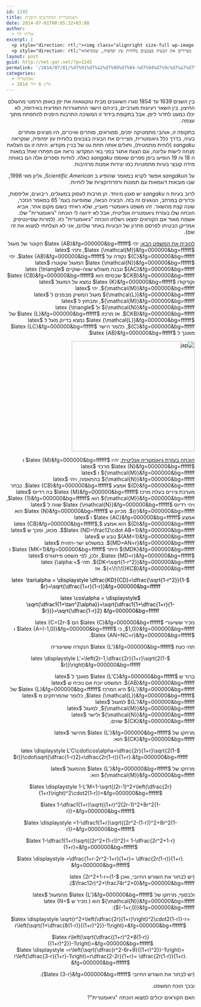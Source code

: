 ```yaml
---
id: 1245
title: גיאומטריית המקדשים היפנית
date: 2014-07-01T00:05:32+03:00
author:
  - אליהו לוי
excerpt: |
  <p style="direction: rtl;"><img class="alignright size-full wp-image-1348" src="http://net-gar.net/wp-content/uploads/2014/06/japan.png" alt="japan" width="110" height="110" />בין השנים 1639 עד 1854 סגרו השוגונים מבית טוקוגאווה את יפן באופן הרמטי מהעולם החיצון. בין השאר רעיונות מערביים, ביניהם הישגי ההתעוררות המדעית באירופה, לא יכלו כמעט לחדור ליפן. אבל בתקופת בידוד זו המשיכה התרבות היפנית להתפתח מתוך עצמה.</p>
  <p style="direction: rtl;">בתקופה זו, אוהבי מתמטיקה יפנים, סמוראים, סוחרים ואיכרים, היו מציגים ופותרים בעיה, בדרך כלל גיאומטרית, מציירים את הבעיה בצבעים בלוחית עץ יפהפיה, שנקראה sangaku (לוחית מתמטית), ותולים אותה תחת גגו של בניין מקודש.</p>
layout: post
guid: http://net-gar.net/?p=1245
permalink: '/2014/07/01/%d7%91%d7%a2%d7%99%d7%94-%d7%94%d7%9c%d7%a7%d7%95%d7%97%d7%94-%d7%9e%d7%92%d7%99%d7%90%d7%95%d7%9e%d7%98%d7%a8%d7%99%d7%99%d7%aa-%d7%94%d7%9e%d7%a7%d7%93%d7%a9%d7%99%d7%9d-%d7%94%d7%99%d7%a4%d7%a0/'
categories:
  - גאומטריה
  - גליון 6 יולי 2014
---
```

<p style="direction: rtl;">
  בין השנים 1639 עד 1854 סגרו השוגונים מבית טוקוגאווה את יפן באופן הרמטי מהעולם החיצון. בין השאר רעיונות מערביים, ביניהם הישגי ההתעוררות המדעית באירופה, לא יכלו כמעט לחדור ליפן. אבל בתקופת בידוד זו המשיכה התרבות היפנית להתפתח מתוך עצמה.
</p>

<p style="direction: rtl;">
  בתקופה זו, אוהבי מתמטיקה יפנים, סמוראים, סוחרים ואיכרים, היו מציגים ופותרים בעיה, בדרך כלל גיאומטרית, מציירים את הבעיה בצבעים בלוחית עץ יפהפיה, שנקראה <em>sangaku</em> (לוחית מתמטית), ותולים אותה תחת גגו של בניין מקודש. היתה זו גם העלאת מנחה לישות עליונה, וגם הצגת אתגר בפני באי המקדש: נראה אם תפתרו זאת! במאות ה 18 וה 19 הופיעו ביפן ספרים שאספו <em>sangaku </em>כאלה. לוחיות וספרים אלה הם באותה מידה קובצי בעיות מתמטיות כמו יצירות אמנות מרהיבות.
</p>

<p style="direction: rtl;">
  על ה<em>sangaku</em> אפשר לקרא במאמר שהופיע ב <em>Scientific American</em>, גליון מאי 1998, שבו מובאות דוגמאות עם תמונות ורפרודוקציות של לוחיות.
</p>

<p style="direction: rtl;">
  לרוב בעיות ה <em>sangaku</em> יש סגנון מיוחד. הן מרבות לעסוק במעגלים, ריבועים, אליפסות, וכדורים במרחב, הנוגעים זה בזה. הבעיה הבאה, שמופיעה בעמ' 65 במאמר הנזכר, שונה קצת מהשאר. זהו משפט גיאומטרי מעניין, שלא ראיתי בשום מקום אחר. אביא הוכחה שלו בעזרת גיאומטריה אנליטית, אבל לא ידועה לי הוכחה "גיאומטרית" שלו. אשמח מאוד אם הקוראים ימצאו וישלחו הוכחה "גיאומטרית" כזו. (למרות שסיינטיפיק אמריקן הבטיחו לפרסם פתרון של הבעיות באתר שלהם, אני לא הצלחתי למצוא את זה שם).
</p>

<p style="direction: rtl;">
  <span style="text-decoration: underline;">להוכיח את המשפט הבא:</span> יהי $latex {AB}&fg=000000&bg=ffffff$ הקוטר של מעגל $latex {\mathcal{M}}&fg=000000&bg=ffffff$, ותהי $latex {C}&fg=000000&bg=ffffff$ נקודה על $latex {AB}&fg=000000&bg=ffffff$. יהי $latex {\mathcal{N}}&fg=000000&bg=ffffff$ המעגל שקוטרו $latex {AC}&fg=000000&bg=ffffff$ ונבנה משולש שווה-שוקיים $latex {\triangle CKB}&fg=000000&bg=ffffff$ שבסיסו הוא $latex {CB}&fg=000000&bg=ffffff$ וקודקודו $latex {K}&fg=000000&bg=ffffff$ נמצא על המעגל $latex {\mathcal{M}}&fg=000000&bg=ffffff$. יהי $latex {\mathcal{L}}&fg=000000&bg=ffffff$ מעגל המשיק מבפנים ל $latex {\mathcal{M}}&fg=000000&bg=ffffff$, ומבחוץ ל $latex {\mathcal{N}}&fg=000000&bg=ffffff$ ול $latex {\triangle CKB}&fg=000000&bg=ffffff$. אז מרכזו $latex {L}&fg=000000&bg=ffffff$ של $latex {\mathcal{L}}&fg=000000&bg=ffffff$ נמצא בדיוק מעל ל $latex {C}&fg=000000&bg=ffffff$, כלומר הישר $latex {LC}&fg=000000&bg=ffffff$ מאונך ל $latex {AB}&fg=000000&bg=ffffff$.
</p>

<p style="direction: rtl;">
  <img class="aligncenter wp-image-1268 size-full" src="http://net-gar.net/wp-content/uploads/2014/06/jap.png" alt="jap" width="329" height="294" />
</p>

<p style="direction: rtl;">
  <span style="text-decoration: underline;">הוכחה בעזרת גיאומטריה אנליטית:</span> יהיו $latex {M}&fg=000000&bg=ffffff$ ו $latex {N}&fg=000000&bg=ffffff$ מרכזי $latex {\mathcal{M}}&fg=000000&bg=ffffff$ ו $latex {\mathcal{N}}&fg=000000&bg=ffffff$ בהתאמה, ויהי $latex {D}&fg=000000&bg=ffffff$ אמצע $latex {CB}&fg=000000&bg=ffffff$. נבחר מערכת צירים בעלת מרכז $latex {M}&fg=000000&bg=ffffff$ בה רדיוס $latex {\mathcal{M}}&fg=000000&bg=ffffff$ הוא $latex {1}&fg=000000&bg=ffffff$, ויהי רדיוס $latex {\mathcal{N}}&fg=000000&bg=ffffff$ שווה ל $latex {r}&fg=000000&bg=ffffff$. מכיוון ש $latex {N}&fg=000000&bg=ffffff$ הוא אמצע $latex {AC}&fg=000000&bg=ffffff$ ו $latex {D}&fg=000000&bg=ffffff$ הוא אמצע $latex {CB}&fg=000000&bg=ffffff$, $latex {ND=\frac12\cdot AB=1}&fg=000000&bg=ffffff$. מכאן, ומכך ש $latex {AM=1}&fg=000000&bg=ffffff$ נובע ש $latex {MD=AN=r}&fg=000000&bg=ffffff$. במשולש ישר-הזווית $latex {MDK}&fg=000000&bg=ffffff$ היתר $latex {MK=1}&fg=000000&bg=ffffff$ ו $latex {MD=r}&fg=000000&bg=ffffff$, ולכן, לפי משפט פיתגורס $latex {DK=\sqrt{1-r^2}}&fg=000000&bg=ffffff$. תהי $latex {\alpha:={<\!\!\!)}KCB}&fg=000000&bg=ffffff$. אז
</p>

<p style="direction: rtl; text-align: center;">
  <span style="color: #000000;">$latex  \tan\alpha = \displaystyle \dfrac{KD}{CD}=\dfrac{\sqrt{1-r^2}}{1-r}=\sqrt{\dfrac{1+r}{1-r}}&fg=000000&bg=ffffff$</span>
</p>

<p style="direction: rtl; text-align: center;">
  <span style="color: #000000;">$latex \cos\alpha = \displaystyle \sqrt{\dfrac1{1+\tan^2\alpha}}=\sqrt{\dfrac1{1+\dfrac{1+r}{1-r}}}=\sqrt{\dfrac{1-r}2} &fg=000000&bg=ffffff$</span>
</p>

<p style="direction: rtl; text-align: right;">
  נזכיר ששיעורי $latex {C}&fg=000000&bg=ffffff$ הם $latex {C=(2r-1,0)}&fg=000000&bg=ffffff$, כי $latex {A=(-1,0)}&fg=000000&bg=ffffff$ ו $latex {AN=NC=r}&fg=000000&bg=ffffff$.
</p>

<p style="direction: rtl;">
  תהי כעת $latex {L'}&fg=000000&bg=ffffff$ הנקודה ששיעוריה
</p>

<p style="direction: rtl;" align="center">
  $latex \displaystyle L'=\left(2r-1,\dfrac{2r}{1+r}\sqrt{2(1-r)}\right)&fg=000000&bg=ffffff$
</p>

<p style="direction: rtl;">
  ברור ש $latex {L'C}&fg=000000&bg=ffffff$ מאונך ל $latex {AB}&fg=000000&bg=ffffff$. המשפט יוכח אם נוכיח ש $latex {L'}&fg=000000&bg=ffffff$ היא המרכז $latex {L}&fg=000000&bg=ffffff$ של $latex {\mathcal{L}}&fg=000000&bg=ffffff$, כלומר שהמרחקים מ $latex {L'}&fg=000000&bg=ffffff$ למעגל $latex {\mathcal{M}}&fg=000000&bg=ffffff$, למעגל $latex {\mathcal{N}}&fg=000000&bg=ffffff$ ולישר $latex {CK}&fg=000000&bg=ffffff$ שווים.
</p>

<p style="direction: rtl;">
  מרחקו של $latex {L'}&fg=000000&bg=ffffff$ מהישר $latex {CK}&fg=000000&bg=ffffff$ הוא:
</p>

<p style="direction: rtl;" align="center">
  $latex \displaystyle L'C\cdot\cos\alpha=\dfrac{2r}{1+r}\sqrt{2(1-r)}\cdot\sqrt{\dfrac{1-r}2}=\dfrac{2r(1-r)}{1+r}.&fg=000000&bg=ffffff$
</p>

<p style="direction: rtl;">
  מרחקו של $latex {L'}&fg=000000&bg=ffffff$ מהמעגל $latex {\mathcal{M}}&fg=000000&bg=ffffff$ הוא:
</p>

<p style="text-align: center;">
  $latex \displaystyle 1-L'M=1-\sqrt{(2r-1)^2+\left(\dfrac{2r}{1+r}\right)^2\cdot2(1-r)}=&fg=000000&bg=ffffff$
</p>

<p style="text-align: center;">
  $latex 1-\dfrac1{1+r}\sqrt{(1+r)^2(2r-1)^2+8r^2(1-r)}=&fg=000000&bg=ffffff$
</p>

<p style="text-align: center;">
  $latex \displaystyle =1-\dfrac1{1+r}\sqrt{(2r^2-(1-r))^2+8r^2(1-r)}=&fg=000000&bg=ffffff$
</p>

<p style="text-align: center;">
  $latex 1-\dfrac1{1+r}\sqrt{(2r^2+(1-r))^2}= 1-\dfrac{2r^2+1-r}{1+r}=&fg=000000&bg=ffffff$
</p>

<p style="text-align: center;">
  $latex \displaystyle =\dfrac{1+r-2r^2-1+r}{1+r}= \dfrac{2r(1-r)}{1+r}. &fg=000000&bg=ffffff$
</p>

<p style="direction: rtl;">
  (יש לבחור את השורש החיובי, ואכן $latex {2r^2+1-r=(1-\frac12r)^2+\frac74r^2>0}&fg=000000&bg=ffffff$).
</p>

<p style="direction: rtl;">
  ולבסוף, מרחקו של $latex {L'}&fg=000000&bg=ffffff$ מהמעגל $latex {\mathcal{N}}&fg=000000&bg=ffffff$ הוא ( נזכיר ש $latex {N=(-1+r,0)}&fg=000000&bg=ffffff$):
</p>

<p style="text-align: center;">
  $latex \displaystyle \sqrt{r^2+\left(\dfrac{2r}{1+r}\right)^2\cdot2(1-r)}-r= r\left(\sqrt{1+\dfrac{8(1-r)}{(1+r)^2}}-1\right)=&fg=000000&bg=ffffff$
</p>

<p style="text-align: center;">
  $latex r\left(\sqrt{\dfrac{(1+r)^2+8(1-r)}{(1+r)^2}}-1\right)=&fg=000000&bg=ffffff$<br /> $latex \displaystyle =r\left(\sqrt{\dfrac{r^2-6r+9}{(1+r)^2}}-1\right)= r\left(\dfrac{3-r}{1+r}-1\right)=r\dfrac{2-2r}{1+r}= \dfrac{2r(1-r)}{1+r}. &fg=000000&bg=ffffff$
</p>

<p style="direction: rtl;">
  (יש לבחור את השורש החיובי $latex {3-r}&fg=000000&bg=ffffff$).
</p>

<p style="direction: rtl;">
  ובכך הוכח המשפט.
</p>

<p style="direction: rtl;">
  האם הקוראים יכולים למצוא הוכחה "גיאומטרית"?
</p>